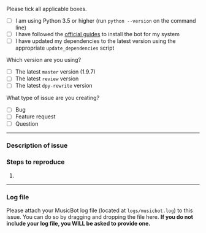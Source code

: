 Please tick all applicable boxes.

- [ ] I am using Python 3.5 or higher (run `python --version` on the command line)
- [ ] I have followed the [official guides](https://github.com/Just-Some-Bots/MusicBot/wiki) to install the bot for my system
- [ ] I have updated my dependencies to the latest version using the appropriate `update_dependencies` script

Which version are you using?

- [ ] The latest `master` version (1.9.7)
- [ ] The latest `review` version
- [ ] The latest `dpy-rewrite` version

What type of issue are you creating?

- [ ] Bug
- [ ] Feature request
- [ ] Question

----

### Description of issue



### Steps to reproduce

1. 

----

### Log file
Please attach your MusicBot log file (located at `logs/musicbot.log`) to this issue. You can do so by dragging and dropping the file here. **If you do not include your log file, you WILL be asked to provide one.**

